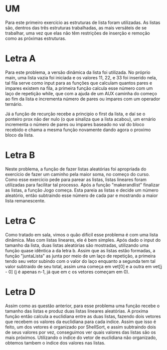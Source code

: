# UM
 
 Para este primeiro exercício as estruturas de lista foram utilizadas. As listas são, dentros das três estruturas trabalhadas, as mais versáteis de se trabalhar, uma vez que elas não têm restrições de inserção e remoção como as próximas estruturas. 

# Letra A

Para este problema, a versão dinâmica da lista foi utilizada. No próprio main, uma lista vazia foi iniciada e os valores 11, 22, e 33 foi inserido nela, tal fila serve como input para as funções que calculam quantos pares e impares existem na fila, a primeira função calcula esse número com um laço de repetição while, que com a ajuda de um AUX caminha do começo ao fim da lista e incrementa número de pares ou impares com um operador ternário.

Já a função de recurção recebe a principio o first da lista, e daí se o ponteiro prox não der nulo (o que sinaliza que a lista acabou), um ernário incrementa o número de pares ou impares baseado no val do bloco recebido e chama a mesma função novamente dando agora o proximo bloco da lista.

# Letra B

Neste problema, a função de fazer listas aleatórias foi apropriada do exercício de fazer um caminho pela maior soma, no começo do curso. Como esse exercicio pede para parear as listas, listas lineares foram utilizadas para facilitar tal processo. Após a função "makerandlist" finalizar as listas, a função Jogo começa. Esta pareia as listas e decide um número aleatório, então subtraindo esse número de cada par e mostrando a maior lista remanescente.

# Letra C

Como tratado em sala, vimos o quão difícil esse problema é com uma lista dinâmica. Mas com listas lineares, ele é bem simples. Após dado o input do tamanho da lista, duas listas aleatórias são mostradas, utilizando uma função quase idêntica a da letra b. Assim que as listas estão formadas, a função "juntaLista" as junta por meio de um laço de repetição, a primeira tendo seu vetor subindo com o valor do laço enquanto a segunda tem tal valor subtraido de seu total, assim uma começa em vet[0] e a outra em vet[j - 0] (j é apenas n-1, já que em c os vetores começam em 0).

# Letra D

Assim como as questão anterior, para esse problema uma função recebe o tamanho das listas e produz duas listas lineares aleatórias. A proxima função então calcula a euclidiana entre as duas listas, fazendo dois vetores que recebem os valores da euclidiana para cada indice. Assim que isso é feito, um dos vetores é organizado por ShellSort, e assim subtraindo dois de seus valores por vez, conseguimos ver quais valores das listas são os mais próximos. Utilizando o indice do vetor de euclidiana não organizado, obtemos tambem o indice dos valores nas listas. 
